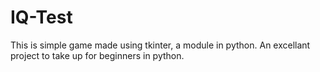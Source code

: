 # IQ-Test
This is simple game made using tkinter, a module in python. An excellant project to take up for beginners in python.
